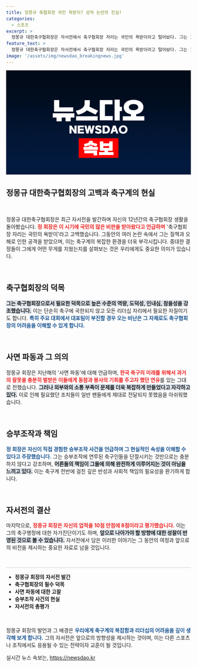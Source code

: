 ```yaml
---
title: 정몽규 축협회장 국민 욕받이? 성적 논란의 진실!
categories:
  - 스포츠
excerpt: >
  정몽규 대한축구협회장은 자서전에서 축구협회장 자리는 국민의 욕받이라고 털어놨다. 그는 12년간의 고난을 돌아보며, 대표팀 성적 부진과 관련된 국민의 원성 속에서 느낀 인내심을 강조했다. 
feature_text: >
  정몽규 대한축구협회장은 자서전에서 축구협회장 자리는 국민의 욕받이라고 털어놨다. 그는 12년간의 고난을 돌아보며, 대표팀 성적 부진과 관련된 국민의 원성 속에서 느낀 인내심을 강조했다. 
image: '/assets/img/newsdao_breakingnews.jpg'
---
```


<p><img src="/assets/img/newsdao_breakingnews.jpg" alt="firstkoreanews 속보" /></p>

<h2 data-ke-size="size26">정몽규 대한축구협회장의 고백과 축구계의 현실</h2>

<p data-ke-size="size16">&nbsp;</p>

<p>정몽규 대한축구협회장은 최근 자서전을 발간하며 자신의 12년간의 축구협회장 생활을 돌아봤습니다. <b><span style="color: #ee2323;">정 회장은 이 시기에 국민의 많은 비판을 받아왔다고 언급하며</span></b> '축구협회장 자리는 국민의 욕받이'라고 고백했습니다. 그동안의 여러 논란 속에서 그는 질책과 오해로 인한 공격을 받았으며, 이는 축구계의 복잡한 환경을 더욱 부각시킵니다. 중대한 결정들이 그에게 어떤 무게를 지웠는지를 살펴보는 것은 우리에게도 중요한 의미가 있습니다. </p>

<p data-ke-size="size16">&nbsp;</p>

<h2 data-ke-size="size26">축구협회장의 덕목</h2>

<p><b><span style="background-color: #21538527;">그는 축구협회장으로서 필요한 덕목으로 높은 수준의 역량, 도덕성, 인내심, 참을성을 강조했습니다.</span></b> 이는 단순히 축구에 국한되지 않고 모든 리더십 자리에서 필요한 자질이기도 합니다. <b><span style="color: #1a5490;">특히 주요 대회에서 대표팀이 부진할 경우 오는 비난은 그 자체로도 축구협회장의 어려움을 이해할 수 있게 합니다.</span></b> </p>

<p data-ke-size="size16">&nbsp;</p>

<h2 data-ke-size="size26">사면 파동과 그 의의</h2>

<p>정몽규 회장은 지난해의 '사면 파동'에 대해 언급하며, <b><span style="color: #ee2323;">한국 축구의 미래를 위해서 과거의 잘못을 충분히 벌받은 이들에게 동참과 봉사의 기회를 주고자 했던 연유</span></b>를 있는 그대로 전했습니다. <b><span style="background-color: #21538527;">그러나 외부와의 소통 부족이 문제를 더욱 복잡하게 만들었다고 자각하고 있다.</span></b> 이로 인해 필요했던 조치들이 일반 팬들에게 제대로 전달되지 못했음을 아쉬워했습니다.</p>

<p data-ke-size="size16">&nbsp;</p>

<h2 data-ke-size="size26">승부조작과 책임</h2>

<p><b><span style="color: #1a5490;">정 회장은 자신이 직접 경험한 승부조작 사건을 언급하며 그 현실적인 속성을 이해할 수 있다고 주장했습니다.</span></b> 그는 승부조작에 연루된 축구인들을 단절시키는 것만으로는 충분하지 않다고 강조하며, <b><span style="background-color: #21538527;">어른들의 책임이 그들에 의해 완전하게 이루어지는 것이 아님을 느끼고 있다.</span></b> 이는 축구계 전반에 걸친 깊은 반성과 사회적 책임의 필요성을 환기하게 합니다.</p>

<p data-ke-size="size16">&nbsp;</p>

<h2 data-ke-size="size26">자서전의 결산</h2>

<p>마지막으로, <b><span style="color: #ee2323;">정몽규 회장은 자신의 업적을 10점 만점에 8점이라고 평가했습니다.</span></b> 이는 그의 축구행정에 대한 자가진단이기도 하며, <b><span style="background-color: #21538527;">앞으로 나아가야 할 방향에 대한 성찰이 반영된 것으로 볼 수 있습니다.</span></b> 자서전에서 담은 이러한 이야기는 그 동안의 여정과 앞으로의 비전을 제시하는 중요한 자료로 남을 것입니다.</p>

<p data-ke-size="size16">&nbsp;</p>

<hr style="height: 1px; border: none; background-color: #ccc;">

<ul>
    <li><b>정몽규 회장의 자서전 발간</b></li>
    <li><b>축구협회장의 필수 덕목</b></li>
    <li><b>사면 파동에 대한 고찰</b></li>
    <li><b>승부조작 사건의 현실</b></li>
    <li><b>자서전의 총평가</b></li>
</ul>

<p data-ke-size="size16">&nbsp;</p> 

<p>정몽규 회장의 발언과 그 배경은 <b><span style="color: #1a5490;">우리에게 축구계의 복잡함과 리더십의 어려움을 깊이 생각해 보게 합니다.</span></b> 그의 자서전은 앞으로의 방향성을 제시하는 것이며, 이는 다른 스포츠나 조직에서도 응용될 수 있는 전략이자 교훈이 될 것입니다.</p>
실시간 뉴스 속보는, <a href="https://newsdao.kr" rel="dofollow">https://newsdao.kr</a>



